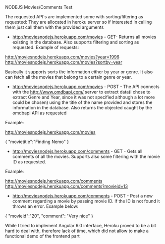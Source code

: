 NODEJS Movies/Comments Test

The requested API's are implemented some with sorting/filtering as requested:
They are allocated in heroku server so if interested in calling them just call them with the provided arguments

- http://moviesnodejs.herokuapp.com/movies - GET- Returns all movies existing in the database. Also supports filtering and sorting as requested. Example of requests:

 http://moviesnodejs.herokuapp.com/movies?year=1996
 http://moviesnodejs.herokuapp.com/movies?sortby=year
 
 Basically it supports sorts the information either by year or genre. It also can fetch all the movies that belong to a certain genre or year.

-  http://moviesnodejs.herokuapp.com/movies - POST - The API connects with the  http://www.omdbapi.com/ server to extract data(I chose to extract Genre and Year, since it was not specified although a lot more could be chosen) using the title of the name provided and stores the information in the database. Also returns the objected caught by the omdbapi API as requested

Example:

http://moviesnodejs.herokuapp.com/movies

{
	"movietitle":"Finding Nemo"
}

-  http://moviesnodejs.herokuapp.com/comments - GET - Gets all comments of all the movies. Supports also some filtering with the movie ID as requested.

Example:

http://moviesnodejs.herokuapp.com/comments
http://moviesnodejs.herokuapp.com/comments?movieid=13

-  http://moviesnodejs.herokuapp.com/comments - POST - Post a new comment regarding a movie by passing movie ID. If the ID is not found it throws an error. Example below:

{
  "movieid":"20",
  "comment": "Very nice"
}

While I tried to implement Angular 6.0 interface, Heroku proved to be a bit hard to deal with, therefore lack of time, which did not allow to make a functional demo of the frontend part
